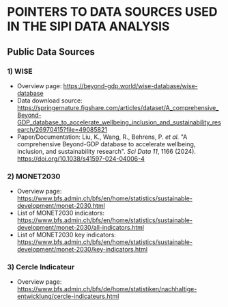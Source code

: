# POINTERS TO DATA SOURCES USED IN THE SIPI DATA ANALYSIS

## Public Data Sources

### 1) WISE
- Overview page: https://beyond-gdp.world/wise-database/wise-database
- Data download source: https://springernature.figshare.com/articles/dataset/A_comprehensive_Beyond-GDP_database_to_accelerate_wellbeing_inclusion_and_sustainability_research/26970415?file=49085821
- Paper/Documentation: Liu, K., Wang, R., Behrens, P. _et al._ "A comprehensive Beyond-GDP database to accelerate wellbeing, inclusion, and sustainability research". _Sci Data_ *11*, 1166 (2024). https://doi.org/10.1038/s41597-024-04006-4

### 2) MONET2030
- Overview page: https://www.bfs.admin.ch/bfs/en/home/statistics/sustainable-development/monet-2030.html
- List of MONET2030 indicators: https://www.bfs.admin.ch/bfs/en/home/statistics/sustainable-development/monet-2030/all-indicators.html
- List of MONET2030 key indicators: https://www.bfs.admin.ch/bfs/en/home/statistics/sustainable-development/monet-2030/key-indicators.html

### 3) Cercle Indicateur
- Overview page: https://www.bfs.admin.ch/bfs/de/home/statistiken/nachhaltige-entwicklung/cercle-indicateurs.html


